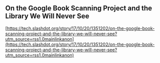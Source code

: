 ## On the Google Book Scanning Project and the Library We Will Never See
  
  [https://tech.slashdot.org/story/17/10/20/1351202/on-the-google-book-scanning-project-and-the-library-we-will-never-see?utm_source=rss1.0mainlinkanon](https://tech.slashdot.org/story/17/10/20/1351202/on-the-google-book-scanning-project-and-the-library-we-will-never-see?utm_source=rss1.0mainlinkanon)
